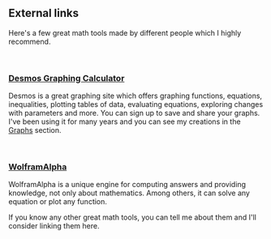 ## External links

Here's a few great math tools made by different people which I highly recommend.

<br/>

[<MdImage img="math/tools/desmos-icon.png" alt="Desmos"></MdImage>](https://desmos.com/calculator)

### [Desmos Graphing Calculator](https://desmos.com/calculator)

Desmos is a great graphing site which offers graphing functions, equations, inequalities, plotting tables of data, evaluating equations, exploring changes with parameters and more. You can sign up to save and share your graphs. I've been using it for many years and you can see my creations in the [Graphs](/graphs) section.

<br/>

[<MdImage img="math/tools/wolframalpha-icon.png" alt="Desmos" width="256" height="125"></MdImage>](https://www.wolframalpha.com/)

### [WolframAlpha](https://www.wolframalpha.com/)

WolframAlpha is a unique engine for computing answers and providing knowledge, not only about mathematics. Among others, it can solve any equation or plot any function.

If you know any other great math tools, you can tell me about them and I'll consider linking them here.